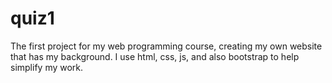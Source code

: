 # quiz1
The first project for my web programming course, creating my own website that has my background. I use html, css, js, and also bootstrap to help simplify my work.

